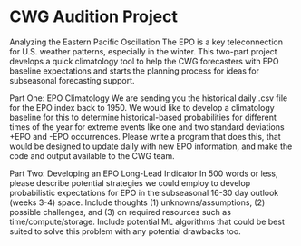 # CWG Audition Project

Analyzing the Eastern Pacific Oscillation 
The EPO is a key teleconnection for U.S. weather patterns, especially in the winter. This two-part project  develops a quick climatology tool to help the CWG forecasters with EPO baseline expectations and starts  the planning process for ideas for subseasonal forecasting support. 

Part One: EPO Climatology 
We are sending you the historical daily .csv file for the EPO index back to 1950. We would like to  develop a climatology baseline for this to determine historical-based probabilities for different times of  the year for extreme events like one and two standard deviations +EPO and -EPO occurrences. Please write a program that does this, that would be designed to update daily with new EPO information, and  make the code and output available to the CWG team.

Part Two: Developing an EPO Long-Lead Indicator 
In 500 words or less, please describe potential strategies we could employ to develop probabilistic  expectations for EPO in the subseasonal 16-30 day outlook (weeks 3-4) space. Include thoughts (1)  unknowns/assumptions, (2) possible challenges, and (3) on required resources such as  time/compute/storage. Include potential ML algorithms that could be best suited to solve this problem  with any potential drawbacks too.
